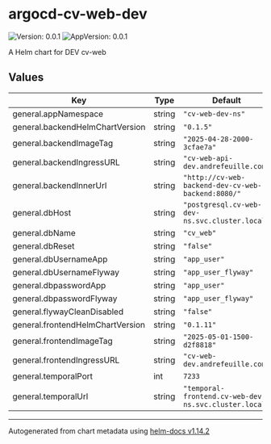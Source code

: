 # argocd-cv-web-dev

![Version: 0.0.1](https://img.shields.io/badge/Version-0.0.1-informational?style=flat-square) ![AppVersion: 0.0.1](https://img.shields.io/badge/AppVersion-0.0.1-informational?style=flat-square)

A Helm chart for DEV cv-web

## Values

| Key | Type | Default | Description |
|-----|------|---------|-------------|
| general.appNamespace | string | `"cv-web-dev-ns"` |  |
| general.backendHelmChartVersion | string | `"0.1.5"` |  |
| general.backendImageTag | string | `"2025-04-28-2000-3cfae7a"` |  |
| general.backendIngressURL | string | `"cv-web-api-dev.andrefeuille.com"` |  |
| general.backendInnerUrl | string | `"http://cv-web-backend-dev-cv-web-backend:8080/"` |  |
| general.dbHost | string | `"postgresql.cv-web-dev-ns.svc.cluster.local"` |  |
| general.dbName | string | `"cv_web"` |  |
| general.dbReset | string | `"false"` |  |
| general.dbUsernameApp | string | `"app_user"` |  |
| general.dbUsernameFlyway | string | `"app_user_flyway"` |  |
| general.dbpasswordApp | string | `"app_user"` |  |
| general.dbpasswordFlyway | string | `"app_user_flyway"` |  |
| general.flywayCleanDisabled | string | `"false"` |  |
| general.frontendHelmChartVersion | string | `"0.1.11"` |  |
| general.frontendImageTag | string | `"2025-05-01-1500-d2f8818"` |  |
| general.frontendIngressURL | string | `"cv-web-dev.andrefeuille.com"` |  |
| general.temporalPort | int | `7233` |  |
| general.temporalUrl | string | `"temporal-frontend.cv-web-dev-ns.svc.cluster.local"` |  |

----------------------------------------------
Autogenerated from chart metadata using [helm-docs v1.14.2](https://github.com/norwoodj/helm-docs/releases/v1.14.2)

